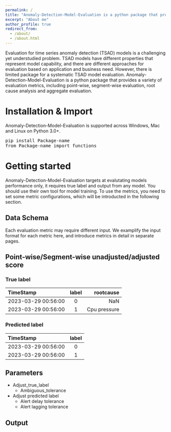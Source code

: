 ```yaml
---
permalink: /
title: "Anomaly-Detection-Model-Evaluation is a python package that provides a variaty of metrics to evaluate anomaly detection models."
excerpt: "About me"
author_profile: true
redirect_from: 
  - /about/
  - /about.html
---
```

Evaluation for time series anomaly detection (TSAD) models is a challenging yet understudied problem. TSAD models have different properties that represent model capability, and there are different approaches for evaluation based on application and business need. However, there is limited package for a systematic TSAD model evaluation. Anomaly-Detection-Model-Evaluation is a python package that provides a variety of evaluation metrics, including point-wise, segment-wise evaluation, root cause analysis and aggregate evaluation. 

Installation & Import
======
Anomaly-Detection-Model-Evaluation is supported across Windows, Mac and Linux on Python 3.0+.


<pre>
pip install Package-name
from Package-name import functions
</pre>

Getting started
======
Anomaly-Detection-Model-Evaluation targets at evalutating models performance only, it requires true label and output from any model. You should use their own tool for model training. To use the metrics, you need to set some metric configurations, which will be introducted in the following section. 


Data Schema
------
Each evaluation metric may require different input. We examplify the input format for each metric here, and introduce metrics in detail in separate pages.

## Point-wise/Segment-wise unadjusted/adjusted score
### True label

| TimeStamp | label | rootcause |
|:--------|:-------:|--------:|
| 2023-03-29 00:56:00   | 0 | NaN   |
| 2023-03-29 00:56:00   | 1 | Cpu pressure   |

### Predicted label

| TimeStamp | label | 
|:--------|:-------:|
| 2023-03-29 00:56:00   | 0 | 
| 2023-03-29 00:56:00   | 1 |


Parameters
------


* Adjust_true_label
  * Ambiguous_tolerance
* Adjust predicted label
  * Alert delay tolerance
  * Alert lagging tolerance


Output
------




